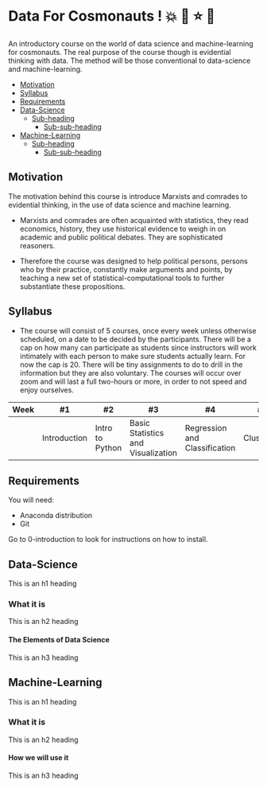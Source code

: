 # Data For Cosmonauts ! :boom: :star2: :star: :dizzy:

An introductory course on the world of data science and machine-learning for cosmonauts. The real purpose of the course though is evidential thinking with data. The method will be those conventional to data-science and machine-learning. 

- [Motivation](#Motivation)
- [Syllabus](#Syllabus)
- [Requirements](#Requirements)
- [Data-Science](#Data-Science)
  * [Sub-heading](#sub-heading-3)
    + [Sub-sub-heading](#sub-sub-heading-3)
- [Machine-Learning](#Machine-Learning)
  * [Sub-heading](#sub-heading-4)
    + [Sub-sub-heading](#sub-sub-heading-4)

## Motivation

The motivation behind this course is introduce Marxists and comrades to evidential thinking, in the use of data science and machine learning. 

* Marxists and comrades are often  acquainted with statistics, they read economics, history, they use historical evidence to weigh in on academic and public political debates. They are sophisticated reasoners. 

* Therefore the course was designed to help political persons, persons who by their practice, constantly make arguments and points, by teaching a new set of statistical-computational tools to further substantiate these propositions. 

## Syllabus

* The course will consist of 5 courses, once every week unless otherwise scheduled, on a date to be decided by the participants. There will be a cap on how many can participate as students since instructors will work intimately with each person to make sure students actually learn. For now the cap is 20. There will be tiny assignments to do to drill in the information but they are also voluntary. The courses will occur over zoom and will last a full two-hours or more, in order to not speed and enjoy ourselves. 

Week | #1 | #2 | #3 | #4 | #5 | 
| --- | --- | --- | --- |--- |---|
||Introduction | Intro to Python | Basic Statistics and Visualization | Regression and Classification | Clustering | 

## Requirements 

You will need:

* Anaconda distribution
* Git

Go to 0-introduction to look for instructions on how to install. 

## Data-Science

This is an h1 heading

### What it is

This is an h2 heading

#### The Elements of Data Science

This is an h3 heading

## Machine-Learning

This is an h1 heading

### What it is

This is an h2 heading

#### How we will use it 

This is an h3 heading
